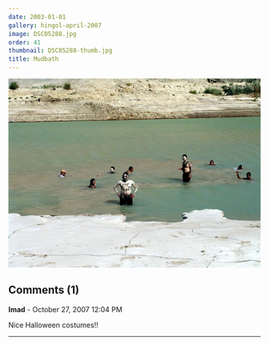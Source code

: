 ```yaml
---
date: 2003-01-01
gallery: hingol-april-2007
image: DSC05288.jpg
order: 41
thumbnail: DSC05288-thumb.jpg
title: Mudbath
---
```


![Mudbath](./DSC05288.jpg)

<div id="comments">

## Comments (1)

**Imad** - October 27, 2007 12:04 PM

Nice Halloween costumes!!

---

</div>